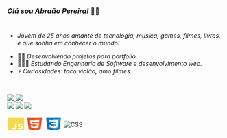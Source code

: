 ### *Olá sou Abraão Pereira!* 🧑🏻
#
* _Jovem de 25 anos amante de tecnologia, musica, games, filmes, livros, e que sonha em conhecer o mundo!_
- 💪🏻 _Desenvolvendo projetos para portfólio._
- 👨🏻‍🎓 _Estudando Engenharia de Software e desenvolvimento web._
- ⚡ _Curiosidades: toco violão, amo filmes._
# 
<div>
  <a href="https://github.com/abraao-pereira">
  <img height="180em" src="https://github-readme-stats.vercel.app/api?username=abraao-pereira&show_icons=true&theme=github_dark&include_all_commits=true&count_private=true"/>
  <img height="180em" src="https://github-readme-stats.vercel.app/api/top-langs/?username=abraao-pereira&layout=compact&langs_count=16&theme=github_dark"/>
</div>

<div>
  <a href="https://www.facebook.com/abraao.pereiradasilva" target="_blank"><img src="https://img.shields.io/badge/Facebook-1877F2?style=for-the-badge&logo=facebook&logoColor=white" target="_blank"></a>
   <a href="https://www.instagram.com/abraaopereiradasilva/" target="_blank"><img src="https://img.shields.io/badge/Instagram-E4405F?style=for-the-badge&logo=instagram&logoColor=white" target="_blank"></a>
  <a href="https://www.linkedin.com/in/abra%C3%A3o-pereira-silva/" target="_blank"><img src="https://img.shields.io/badge/LinkedIn-0077B5?style=for-the-badge&logo=linkedin&logoColor=white" target="_blank"></a>
<div>

<div style="display: inline_block"><br>
  <img align="center" alt="Js" height="30" width="40" src="https://raw.githubusercontent.com/devicons/devicon/master/icons/javascript/javascript-plain.svg">
  <img align="center" alt="HTML" height="30" width="40" src="https://raw.githubusercontent.com/devicons/devicon/master/icons/html5/html5-original.svg">
  <img align="center" alt="CSS" height="30" width="40" src="https://raw.githubusercontent.com/devicons/devicon/master/icons/css3/css3-original.svg">
  <img align="center" alt="CSS" height="30" width="40" src="https://th.bing.com/th/id/R.a64aa98408a0d6df8f0accb876456b7c?rik=LKOP4%2bNl%2bijnUg&pid=ImgRaw&r=0">
</div>
